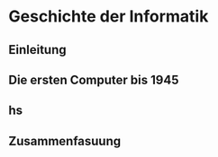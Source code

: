 # Geschichte der Informatik

## Einleitung

## Die ersten Computer bis 1945
## hs
## Zusammenfasuung

